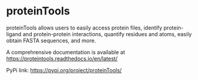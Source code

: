 # proteinTools

proteinTools allows users to easily access protein files, identify protein-ligand and protein-protein interactions, quantify residues and atoms, easily obtain FASTA sequences, and more.

A comprehrensive documentation is available at https://proteintools.readthedocs.io/en/latest/

PyPi link: https://pypi.org/project/proteinTools/
